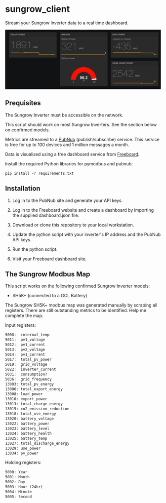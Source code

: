 # sungrow_client

Stream your Sungrow Inverter data to a real time dashboard.

![alt tag](docs/freeboard-dashboard-solar-example.png)

## Prequisites

The Sungrow Inverter must be accessible on the network.

This script should work on most Sungrow Inverters. See the section below on confirmed
models.

Metrics are streamed to a [PubNub](https://www.pubnub.com)
(publish/subscribe) service. This service is free for up to 100 devices and 1 million
messages a month.

Data is visualised using a free dashboard service from [Freeboard](https://freeboard.io/). 

Install the required Python libraries for pymodbus and pubnub:

```
pip install -r requirements.txt
```

## Installation

1. Log in to the PubNub site and generate your API keys.

2. Log in to the Freeboard website and create a dashboard by importing the supplied dashboard.json file.

3. Download or clone this repository to your local workstation.

4. Update the python script with your inverter's IP address and the PubNub API keys.

5. Run the python script.

6. Visit your Freeboard dashboard site.

## The Sungrow Modbus Map

This script works on the following confirmed Sungrow Inverter models:
* SH5K+ (connected to a GCL Battery)

The Sungrow SH5K+ modbus map was generated manually by scraping all registers. There are
still outstanding metrics to be identified. Help me complete the map.

Input registers:
```
5008:  internal_temp
5011:  pv1_voltage
5012:  pv1_current
5013:  pv2_voltage
5014:  pv1_current
5017:  total_pv_power
5019:  grid_voltage
5022:  inverter_current
5031:  consumption?
5036:  grid_frequency
13003: total_pv_energy
13006: total_export_energy
13008: load_power
13010: export_power
13013: total_charge_energy
13015: co2_emission_reduction
13018: total_use_energy
13020: battery_voltage
13022: battery_power
13023: battery_level
13024: battery_health
13025: battery_temp
13027: total_discharge_energy
13029: use_power
13034: pv_power
```

Holding registers:
```
5000: Year
5001: Month
5002: Day
5003: Hour (24hr)
5004: Minute
5005: Second
```

